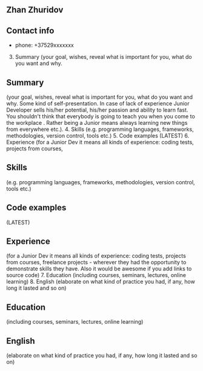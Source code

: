 ## Zhan Zhuridov

## Contact info

- phone: +37529xxxxxxx

3. Summary (your goal, wishes, reveal what is important for you, what do you want and why.
## Summary 
(your goal, wishes, reveal what is important for you, what do you want and why.
Some kind of self-presentation. In case of lack of experience  Junior Developer sells his/her potential, his/her passion and ability to learn fast. You shouldn't think that everybody is going to teach you when you come to the workplace . Rather being a Junior means always
learning new things from everywhere etc.).
4. Skills (e.g. programming languages, frameworks, methodologies, version control, tools etc.)
5. Code examples (LATEST)
6. Experience (for a Junior Dev it means all kinds of experience: coding tests, projects from courses,

## Skills 
(e.g. programming languages, frameworks, methodologies, version control, tools etc.)

## Code examples 
(LATEST)

## Experience 
(for a Junior Dev it means all kinds of experience: coding tests, projects from courses,
freelance projects - wherever they had the opportunity to demonstrate skills they have.
Also it would be awesome if you add links to source code)
7. Education (including courses, seminars, lectures, online learning)
8. English (elaborate on what kind of practice you had, if any, how long it lasted and so on)

## Education 
(including courses, seminars, lectures, online learning)

## English 
(elaborate on what kind of practice you had, if any, how long it lasted and so on)

